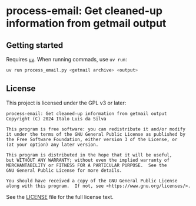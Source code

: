 # process-email: Get cleaned-up information from getmail output

## Getting started

Requires [`uv`](https://docs.astral.sh/uv/). When running commads, use `uv run`:

```sh
uv run process_email.py <getmail archive> <output>
```

## License

This project is licensed under the GPL v3 or later:

    process-email: Get cleaned-up information from getmail output
    Copyright (C) 2024 Italo Luis da Silva

    This program is free software: you can redistribute it and/or modify
    it under the terms of the GNU General Public License as published by
    the Free Software Foundation, either version 3 of the License, or
    (at your option) any later version.

    This program is distributed in the hope that it will be useful,
    but WITHOUT ANY WARRANTY; without even the implied warranty of
    MERCHANTABILITY or FITNESS FOR A PARTICULAR PURPOSE.  See the
    GNU General Public License for more details.

    You should have received a copy of the GNU General Public License
    along with this program.  If not, see <https://www.gnu.org/licenses/>.

See the [LICENSE](LICENSE) file for the full license text.
